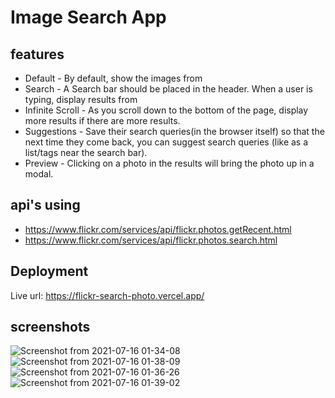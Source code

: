 # Image Search App
## **features**

 
 - Default - By default, show the images from
 - Search - A Search bar should be placed in the header. When a user is typing, display results from
  - Infinite Scroll - As you scroll down to the bottom of the page, display more results if there are more results.
   - Suggestions - Save their search queries(in the browser itself) so that the next time they come back, you can suggest search queries
   (like as a list/tags near the search bar).
   - Preview - Clicking on a photo in the results will bring the photo up in a modal.


## api's using

 - https://www.flickr.com/services/api/flickr.photos.getRecent.html
 - https://www.flickr.com/services/api/flickr.photos.search.html

##  Deployment
Live url: https://flickr-search-photo.vercel.app/


## screenshots
![Screenshot from 2021-07-16 01-34-08](https://user-images.githubusercontent.com/61561415/125850436-f806cb0a-ff0a-45b9-842b-f42b201cee52.png)
![Screenshot from 2021-07-16 01-38-09](https://user-images.githubusercontent.com/61561415/125850924-eab01bee-3f8f-4499-b510-b06ec72eaa51.png)
![Screenshot from 2021-07-16 01-36-26](https://user-images.githubusercontent.com/61561415/125850939-28bc6f7b-7263-4895-b8e1-76e1f508f990.png)
![Screenshot from 2021-07-16 01-39-02](https://user-images.githubusercontent.com/61561415/125851060-a8bbeebb-f3b9-454e-b43e-c91eecf7f51d.png)
